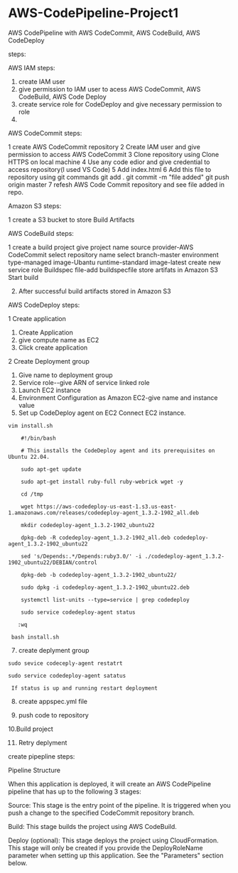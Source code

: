 # AWS-CodePipeline-Project1
AWS CodePipeline with AWS CodeCommit, AWS CodeBuild, AWS CodeDeploy

steps:

AWS IAM steps:

1. create IAM user
2. give permission to IAM user to acess AWS CodeCommit, AWS CodeBuild, AWS Code Deploy
3. create service role for CodeDeploy and give necessary permission to role 
4. 
AWS CodeCommit steps:

1 create AWS CodeCommit repository
2 Create IAM user and give permission to access AWS CodeCommit
3 Clone repository using Clone HTTPS on local machine
4 Use any code edior and give credential to access repository(I used VS Code)
5 Add index.html 
6 Add this file to repository using git commands
    git add .
    git commit -m "file added"
    git push origin master
7 refesh AWS Code Commit repository and see file added in repo.

Amazon S3 steps:

1 create a S3 bucket to store Build Artifacts

AWS CodeBuild steps:

1 create a build project
  give project name
  source provider-AWS CodeCommit
  select repository name
  select branch-master
  environment type-managed image-Ubantu
  runtime-standard
  image-latest
  create new service role
  Buildspec file-add buildspecfile 
  store artifats in Amazon S3
  Start build
  
2. After successful build artifacts stored in Amazon S3

AWS CodeDeploy steps:


1 Create application

   1. Create Application
   2. give compute name as EC2
   3. Click create application

2 Create Deployment group

  1. Give name to deployment group
  2. Service role--give ARN of service linked role 
  3. Launch EC2 instance
  4. Environment Configuration as Amazon EC2-give name and instance value
  5. Set up CodeDeploy agent on EC2
    Connect EC2 instance.
    
    vim install.sh
    
        #!/bin/bash 
        
        # This installs the CodeDeploy agent and its prerequisites on Ubuntu 22.04.  
        
        sudo apt-get update 
        
        sudo apt-get install ruby-full ruby-webrick wget -y 
        
        cd /tmp 
        
        wget https://aws-codedeploy-us-east-1.s3.us-east-1.amazonaws.com/releases/codedeploy-agent_1.3.2-1902_all.deb 
        
        mkdir codedeploy-agent_1.3.2-1902_ubuntu22 
        
        dpkg-deb -R codedeploy-agent_1.3.2-1902_all.deb codedeploy-agent_1.3.2-1902_ubuntu22 
        
        sed 's/Depends:.*/Depends:ruby3.0/' -i ./codedeploy-agent_1.3.2-1902_ubuntu22/DEBIAN/control 
        
        dpkg-deb -b codedeploy-agent_1.3.2-1902_ubuntu22/ 
        
        sudo dpkg -i codedeploy-agent_1.3.2-1902_ubuntu22.deb 
        
        systemctl list-units --type=service | grep codedeploy 
        
        sudo service codedeploy-agent status
       
       :wq
       
     bash install.sh
   
  7. create deplyment group
    
    sudo sevice codeceply-agent restatrt
    
    sudo service codedeploy-agent satatus
  
     If status is up and running restart deployment

  8. create appspec.yml file 
  
  9. push code to repository
  
  10.Build project
  
  11. Retry deplyment
  
  
create pipepline steps:

Pipeline Structure

When this application is deployed, it will create an AWS CodePipeline pipeline that has up to the following 3 stages:

Source: This stage is the entry point of the pipeline. It is triggered when you push a change to the specified CodeCommit repository branch.

Build: This stage builds the project using AWS CodeBuild.

Deploy (optional): This stage deploys the project using CloudFormation. This stage will only be created if you provide the DeployRoleName parameter when setting up this application. See the "Parameters" section below.

